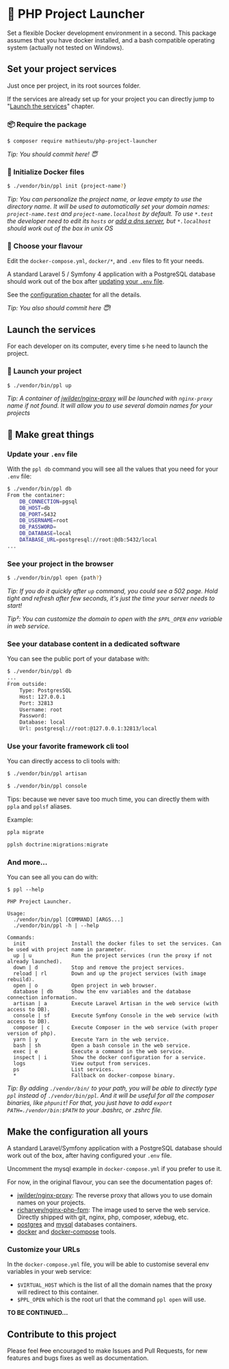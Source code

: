 # 🚀 PHP Project Launcher

Set a flexible Docker development environment in a second.
This package assumes that you have docker installed, and a bash compatible operating system (actually not tested on Windows). 

## Set your project services
Just once per project, in its root sources folder.

If the services are already set up for your project you can directly jump to "[Launch the services](#launch-the-services)" chapter.

### 📦 Require the package
```bash
$ composer require mathieutu/php-project-launcher
```

*Tip: You should commit here! 😇*

### 🐳 Initialize Docker files
```bash
$ ./vendor/bin/ppl init {project-name?}
```
*Tip: You can personalize the project name, or leave empty to use the directory name. 
It will be used to automatically set your domain names: `project-name.test` and `project-name.localhost` by default. 
To use `*.test` the developer need to edit its `hosts` or [add a dns server](https://medium.com/@narakuw/brew-install-dnsmasq-in-macos-sierra-26021c824be8), 
but `*.localhost` should work out of the box in unix OS*

### 📝 Choose your flavour

Edit the `docker-compose.yml`, `docker/*`, and `.env` files to fit your needs.

A standard Laravel 5 / Symfony 4 application with a PostgreSQL database should work out of the box after [updating your `.env` file](#update-your-env-file).  

See the [configuration chapter](#make-the-configuration-all-yours) for all the details.

*Tip: You also should commit here 😇!*

## Launch the services
For each developer on its computer, every time s‧he need to launch the project.

### 🚀 Launch your project
```bash
$ ./vendor/bin/ppl up

```
*Tip: A container of [jwilder/nginx-proxy](https://github.com/jwilder/nginx-proxy) will be launched with `nginx-proxy` name if not found. It will allow you to use several domain names for your projects*

## 🎉 Make great things

### Update your `.env` file

With the `ppl db` command you will see all the values that you need for your `.env` file: 
```bash
$ ./vendor/bin/ppl db
From the container:
    DB_CONNECTION=pgsql
    DB_HOST=db
    DB_PORT=5432
    DB_USERNAME=root
    DB_PASSWORD=
    DB_DATABASE=local
    DATABASE_URL=postgresql://root:@db:5432/local
...
```
### See your project in the browser
```bash
$ ./vendor/bin/ppl open {path?}

```
*Tip: If you do it quickly after `up` command, you could see a 502 page. Hold tight and refresh after few seconds, it's just the time your server needs to start!*

*Tip²: You can customize the domain to open with the `$PPL_OPEN` env variable in web service.*

### See your database content in a dedicated software
You can see the public port of your database with:
```bash
$ ./vendor/bin/ppl db
...
From outside:
    Type: PostgresSQL
    Host: 127.0.0.1
    Port: 32813
    Username: root
    Password: 
    Database: local
    Url: postgresql://root:@127.0.0.1:32813/local
```

### Use your favorite framework cli tool
You can directly access to cli tools with:
```bash
$ ./vendor/bin/ppl artisan
```
```bash
$ ./vendor/bin/ppl console
```

Tips: because we never save too much time, you can directly them with `ppla` and `pplsf` aliases. 

Example:
```bash
ppla migrate
```

```bash
pplsh doctrine:migrations:migrate
```

### And more...
You can see all you can do with:

```text
$ ppl --help

PHP Project Launcher.

Usage:
  ./vendor/bin/ppl [COMMAND] [ARGS...]
  ./vendor/bin/ppl -h | --help

Commands:
  init               Install the docker files to set the services. Can be used with project name in parameter.
  up | u             Run the project services (run the proxy if not already launched).
  down | d           Stop and remove the project services.
  reload | rl        Down and up the project services (with image rebuild).
  open | o           Open project in web browser.
  database | db      Show the env variables and the database connection information.           
  artisan | a        Execute Laravel Artisan in the web service (with access to DB).
  console | sf       Execute Symfony Console in the web service (with access to DB).
  composer | c       Execute Composer in the web service (with proper version of php).
  yarn | y           Execute Yarn in the web service.
  bash | sh          Open a bash console in the web service.
  exec | e           Execute a command in the web service.
  inspect | i        Show the docker configuration for a service.
  logs               View output from services.
  ps                 List services.
  *                  Fallback on docker-compose binary.
```

*Tip: By adding `./vendor/bin/` to your path, you will be able to directly type `ppl` instead of `./vendor/bin/ppl`. And it will be useful for all the composer binaries, like `phpunit`! For that, you just have to add `export PATH=./vendor/bin:$PATH` to your .bashrc, or .zshrc file.*


## Make the configuration all yours

A standard Laravel/Symfony application with a PostgreSQL database should work out of the box, after having configured your `.env` file.

Uncomment the mysql example in `docker-compose.yml` if you prefer to use it.

For now, in the original flavour, you can see the documentation pages of:

- [jwilder/nginx-proxy](https://hub.docker.com/r/jwilder/nginx-proxy/): The reverse proxy that allows you to use domain names on your projects.
- [richarvey/nginx-php-fpm](https://hub.docker.com/r/richarvey/nginx-php-fpm/): The image used to serve the web service. Directly shipped with git, nginx, php, composer, xdebug, etc.
- [postgres](https://hub.docker.com/_/postgres/) and [mysql](https://hub.docker.com/_/mysql/) databases containers.
- [docker](https://docs.docker.com/get-started/) and [docker-compose](https://docs.docker.com/compose/overview/) tools.


### Customize your URLs
In the `docker-compose.yml` file, you will be able to customise several env variables in your web service:
- `$VIRTUAL_HOST` which is the list of all the domain names that the proxy will redirect to this container.
- `$PPL_OPEN` which is the root url that the command `ppl open` will use.


**TO BE CONTINUED...**

## Contribute to this project

Please feel ~~free~~ encouraged to make Issues and Pull Requests, for new features and bugs fixes as well as documentation. 
